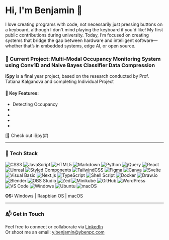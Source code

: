 # Hi, I'm Benjamin 👋

I love creating programs with code, not necessarily just pressing buttons on a keyboard, although I don't mind playing the keyboard if you'd like! 
My first public contributions during university. Today, I’m focused on creating systems that bridge the gap between hardware and intelligent software—whether that’s in embedded systems, edge AI, or open source.

### 🎯 Current Project: Multi-Modal Occupancy Monitoring System using Conv1D and Naive Bayes Classifier Data Compression

**iSpy** is a final year project, based on the research conducted by Prof. Tatiana Kalganova and completing Individual Project

#### 🚀 Key Features:
- Detecting Occupancy
- 
- 
- 
- 


[🔗 Check out iSpy(#) <!-- Replace # with your actual repo/project link -->

---

### 🧠 Tech Stack

![CSS3](https://img.shields.io/badge/CSS3-1572B6?style=for-the-badge&logo=css3&logoColor=white)
![JavaScript](https://img.shields.io/badge/JavaScript-F7DF1E?style=for-the-badge&logo=javascript&logoColor=black)
![HTML5](https://img.shields.io/badge/HTML5-E34F26?style=for-the-badge&logo=html5&logoColor=white)
![Markdown](https://img.shields.io/badge/Markdown-000000?style=for-the-badge&logo=markdown&logoColor=white)
![Python](https://img.shields.io/badge/Python-3776AB?style=for-the-badge&logo=python&logoColor=white)
![jQuery](https://img.shields.io/badge/jQuery-0769AD?style=for-the-badge&logo=jquery&logoColor=white)
![React](https://img.shields.io/badge/React-20232A?style=for-the-badge&logo=react&logoColor=61DAFB)
![Unreal](https://img.shields.io/badge/Unreal-0E1128?style=for-the-badge&logo=unrealengine&logoColor=white)
![Styled Components](https://img.shields.io/badge/Styled--Components-DB7093?style=for-the-badge&logo=styled-components&logoColor=white)
![TailwindCSS](https://img.shields.io/badge/TailwindCSS-06B6D4?style=for-the-badge&logo=tailwindcss&logoColor=white)
![Figma](https://img.shields.io/badge/Figma-F24E1E?style=for-the-badge&logo=figma&logoColor=white)
![Canva](https://img.shields.io/badge/Canva-00C4CC?style=for-the-badge&logo=canva&logoColor=white)
![Svelte](https://img.shields.io/badge/Svelte-FF3E00?style=for-the-badge&logo=svelte&logoColor=white)
![Visual Basic](https://img.shields.io/badge/Visual%20Basic-5C2D91?style=for-the-badge&logo=.net&logoColor=white)
![Next.js](https://img.shields.io/badge/Next.js-000000?style=for-the-badge&logo=nextdotjs&logoColor=white)
![TypeScript](https://img.shields.io/badge/TypeScript-007ACC?style=for-the-badge&logo=typescript&logoColor=white)
![Shell Script](https://img.shields.io/badge/Shell_Script-121011?style=for-the-badge)
![Docker](https://img.shields.io/badge/Docker-2496ED?style=for-the-badge&logo=docker&logoColor=white)
![Draw.io](https://img.shields.io/badge/Draw.io-F08705?style=for-the-badge&logo=diagramsdotnet&logoColor=white)
![Blender](https://img.shields.io/badge/Blender-F5792A?style=for-the-badge&logo=blender&logoColor=white)
![OBS Studio](https://img.shields.io/badge/OBS_Studio-302E31?style=for-the-badge&logo=obsstudio&logoColor=white)
![Zed](https://img.shields.io/badge/Zed-000000?style=for-the-badge)
![Minikube](https://img.shields.io/badge/Minikube-326CE5?style=for-the-badge&logo=kubernetes&logoColor=white)
![GitHub](https://img.shields.io/badge/GitHub-181717?style=for-the-badge&logo=github&logoColor=white)
![WordPress](https://img.shields.io/badge/WordPress-21759B?style=for-the-badge&logo=wordpress&logoColor=white)
![VS Code](https://img.shields.io/badge/VS%20Code-007ACC?style=for-the-badge&logo=visualstudiocode&logoColor=white)
![Windows](https://img.shields.io/badge/Windows-0078D6?style=for-the-badge&logo=windows&logoColor=white)
![Ubuntu](https://img.shields.io/badge/Ubuntu-E95420?style=for-the-badge&logo=ubuntu&logoColor=white)
![macOS](https://img.shields.io/badge/macOS-000000?style=for-the-badge&logo=apple&logoColor=white)

**OS:** Windows | Raspbian OS | macOS

---

### 📬 Get in Touch

Feel free to connect or collaborate via [LinkedIn](https://www.linkedin.com/in/ybenpc/)  
Or shoot me an email: y.benjamin@ybenpc.com
